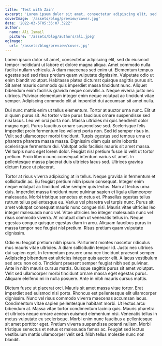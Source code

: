 ```yaml
---
title: 'Test with Zain'
excerpt: 'Lorem ipsum dolor sit amet, consectetur adipiscing elit, sed do eiusmod tempor incididunt ut labore et dolore magna aliqua. Praesent elementum facilisis leo vel fringilla est ullamcorper eget. At imperdiet dui accumsan sit amet nulla facilities morbi tempus.'
coverImage: '/assets/blog/preview/cover.jpg'
date: '2022-03-5T05:35:07.322Z'
author:
  name: Ali Ismail
  picture: '/assets/blog/authors/ali.jpeg'
ogImage:
  url: '/assets/blog/preview/cover.jpg'
---
```


Lorem ipsum dolor sit amet, consectetur adipiscing elit, sed do eiusmod tempor incididunt ut labore et dolore magna aliqua. Amet commodo nulla facilisi nullam vehicula. A diam maecenas sed enim ut. Elementum tempus egestas sed sed risus pretium quam vulputate dignissim. Vulputate odio ut enim blandit volutpat. Habitasse platea dictumst quisque sagittis purus sit. Sit amet mauris commodo quis imperdiet massa tincidunt nunc. Aliquet bibendum enim facilisis gravida neque convallis a. Neque viverra justo nec ultrices. Pulvinar elementum integer enim neque volutpat ac tincidunt vitae semper. Adipiscing commodo elit at imperdiet dui accumsan sit amet nulla.

Dui nunc mattis enim ut tellus elementum. Tortor at auctor urna nunc. Elit ut aliquam purus sit. Ac tortor vitae purus faucibus ornare suspendisse sed nisi lacus. Leo vel orci porta non. Massa ultricies mi quis hendrerit dolor magna eget. Purus faucibus ornare suspendisse sed. Scelerisque felis imperdiet proin fermentum leo vel orci porta non. Sed id semper risus in. Velit sed ullamcorper morbi tincidunt. Turpis egestas sed tempus urna et pharetra pharetra massa massa. Dignissim diam quis enim lobortis scelerisque fermentum dui. Volutpat odio facilisis mauris sit amet massa. Vel turpis nunc eget lorem dolor. Feugiat nisl pretium fusce id velit ut tortor pretium. Proin libero nunc consequat interdum varius sit amet. In pellentesque massa placerat duis ultricies lacus sed. Ultrices gravida dictum fusce ut placerat.

Tortor at risus viverra adipiscing at in tellus. Neque gravida in fermentum et sollicitudin ac. Eu feugiat pretium nibh ipsum consequat. Integer enim neque volutpat ac tincidunt vitae semper quis lectus. Nam at lectus urna duis. Imperdiet massa tincidunt nunc pulvinar sapien et ligula ullamcorper malesuada. Morbi tristique senectus et netus et. Phasellus egestas tellus rutrum tellus pellentesque eu. Varius vel pharetra vel turpis nunc. Purus sit amet volutpat consequat mauris nunc congue nisi. Mauris vitae ultricies leo integer malesuada nunc vel. Vitae ultricies leo integer malesuada nunc vel risus commodo viverra. At volutpat diam ut venenatis tellus in. Neque egestas congue quisque egestas diam in arcu. Aliquam faucibus purus in massa tempor nec feugiat nisl pretium. Risus pretium quam vulputate dignissim.

Odio eu feugiat pretium nibh ipsum. Parturient montes nascetur ridiculus mus mauris vitae ultricies. A diam sollicitudin tempor id. Justo nec ultrices dui sapien eget. In fermentum posuere urna nec tincidunt praesent semper. Adipiscing bibendum est ultricies integer quis auctor elit. A lacus vestibulum sed arcu non odio. Tincidunt praesent semper feugiat nibh sed pulvinar. Ante in nibh mauris cursus mattis. Quisque sagittis purus sit amet volutpat. Velit sed ullamcorper morbi tincidunt ornare massa eget egestas purus. Aliquam eleifend mi in nulla posuere. Ante in nibh mauris cursus mattis.

Dictum fusce ut placerat orci. Mauris sit amet massa vitae tortor. Erat imperdiet sed euismod nisi porta. Rhoncus est pellentesque elit ullamcorper dignissim. Nunc vel risus commodo viverra maecenas accumsan lacus. Condimentum vitae sapien pellentesque habitant morbi. Ut lectus arcu bibendum at. Massa vitae tortor condimentum lacinia quis. Mauris pharetra et ultrices neque ornare aenean euismod elementum nisi. Venenatis tellus in metus vulputate eu scelerisque. Morbi enim nunc faucibus a pellentesque sit amet porttitor eget. Pretium viverra suspendisse potenti nullam. Morbi tristique senectus et netus et malesuada fames ac. Feugiat sed lectus vestibulum mattis ullamcorper velit sed. Nibh tellus molestie nunc non blandit.